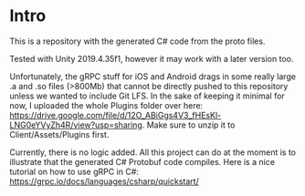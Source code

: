 # Intro

This is a repository with the generated C# code from the proto files.

Tested with Unity 2019.4.35f1, however it may work with a later version too.

Unfortunately, the gRPC stuff for iOS and Android drags in some really large .a and .so files (>800Mb) that cannot be directly pushed to this repository unless we wanted to include Git LFS. In the sake of keeping it minimal for now, I uploaded the whole Plugins folder over here: https://drive.google.com/file/d/12O_ABiGgs4V3_fHEsKl-LNG0eYVyZh4R/view?usp=sharing. Make sure to unzip it to Client/Assets/Plugins first.

Currently, there is no logic added. All this project can do at the moment is to illustrate that the generated C# Protobuf code compiles. Here is a nice tutorial on how to use gRPC in C#: https://grpc.io/docs/languages/csharp/quickstart/
